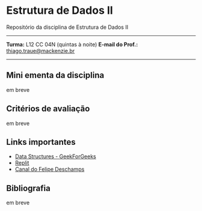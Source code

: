 # Estrutura de Dados II


Repositório da disciplina de Estrutura de Dados II

---

**Turma:** L12 CC 04N (quintas à noite)
**E-mail do Prof.:** thiago.traue@mackenzie.br

---

## Mini ementa da disciplina

em breve


## Critérios de avaliação

em breve

## Links importantes

- [Data Structures - GeekForGeeks](https://www.geeksforgeeks.org/data-structures/)
- [Replit](https://replit.com/)
- [Canal do Felipe Deschamps](https://www.youtube.com/@FilipeDeschamps)

## Bibliografia

em breve



